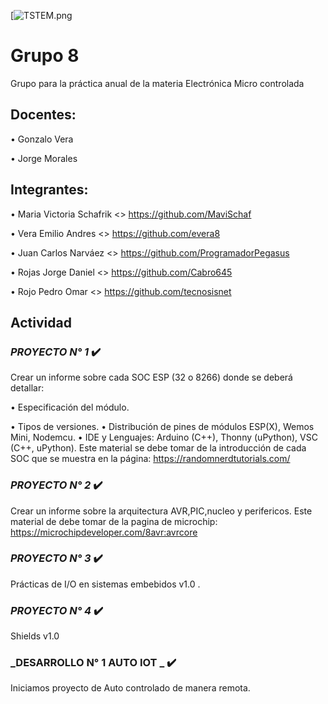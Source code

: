 [![TSTEM.png](https://user-images.githubusercontent.com/84986194/187353661-6db0c05e-e5fc-4c83-85fc-9ce8fbd4739e.png)
# Grupo 8

Grupo para la práctica anual de la materia Electrónica Micro controlada
## Docentes:

•	Gonzalo Vera

•	Jorge Morales

## Integrantes:

•	Maria Victoria Schafrik <<GitHub>>  https://github.com/MaviSchaf

•	Vera Emilio Andres <<GitHub>> https://github.com/evera8

•	Juan Carlos Narváez <<GitHub>> https://github.com/ProgramadorPegasus

•	Rojas Jorge Daniel <<GitHub>> https://github.com/Cabro645

•	Rojo Pedro Omar <<GitHub>> https://github.com/tecnosisnet

## Actividad

### _PROYECTO N° 1_ :heavy_check_mark:

Crear un informe sobre cada SOC ESP (32 o 8266) donde se deberá detallar:

•	Especificación del módulo.

•	Tipos de versiones.
•	Distribución de pines de módulos ESP(X), Wemos Mini, Nodemcu.
•	IDE y Lenguajes: Arduino (C++), Thonny (uPython), VSC (C++, uPython).
Este material se debe tomar de la introducción de cada SOC que se muestra en la página:
https://randomnerdtutorials.com/

### _PROYECTO N° 2_ :heavy_check_mark:

Crear un informe sobre la arquitectura AVR,PIC,nucleo y perifericos.
Este material de debe tomar de la pagina de microchip: https://microchipdeveloper.com/8avr:avrcore

### _PROYECTO N° 3_ :heavy_check_mark:

Prácticas de I/O en sistemas embebidos v1.0 .

### _PROYECTO N° 4_ :heavy_check_mark:

Shields v1.0

### _DESARROLLO  N° 1  AUTO IOT _ :heavy_check_mark:
Iniciamos proyecto de Auto controlado de manera remota.
